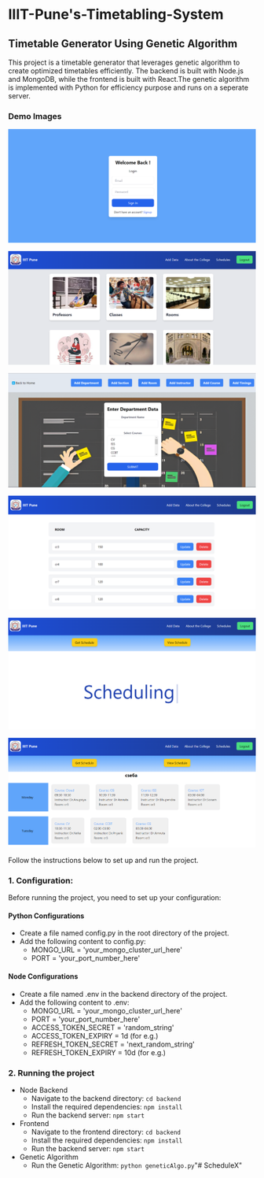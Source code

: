 ﻿# IIIT-Pune's-Timetabling-System

## Timetable Generator Using Genetic Algorithm
This project is a timetable generator that leverages genetic algorithm to create optimized timetables efficiently. The backend is built with Node.js and MongoDB, while the frontend is built with React.The genetic algorithm is implemented with Python for efficiency purpose and runs on a seperate server.

### Demo Images
![Login](DemoImg/login.png)  

![Home Page](DemoImg/homePage.png)

![Entering data](DemoImg/dataEntry.png)

![View and Update data](DemoImg/viewUpdate.png)

![Schedule Landing Page](DemoImg/scheduleLanding.png)

![Schedule Generated](DemoImg/schedule.png)

Follow the instructions below to set up and run the project.

### 1. Configuration:  
Before running the project, you need to set up your configuration:  

#### Python Configurations  
- Create a file named config.py in the root directory of the project.  
- Add the following content to config.py:  
    - MONGO_URL = 'your_mongo_cluster_url_here'  
    - PORT = 'your_port_number_here'

#### Node Configurations
- Create a file named .env in the backend directory of the project.
- Add the following content to .env:
    - MONGO_URL = 'your_mongo_cluster_url_here'
    - PORT = 'your_port_number_here'
    - ACCESS_TOKEN_SECRET = 'random_string'
    - ACCESS_TOKEN_EXPIRY = 1d (for e.g.)
    - REFRESH_TOKEN_SECRET = 'next_random_string'
    - REFRESH_TOKEN_EXPIRY = 10d (for e.g.)

### 2. Running the project
- Node Backend
    - Navigate to the backend directory: `cd backend`
    - Install the required dependencies: `npm install`
    - Run the backend server: `npm start`
- Frontend
    - Navigate to the frontend directory: `cd backend`
    - Install the required dependencies: `npm install`
    - Run the backend server: `npm start`
- Genetic Algorithm
    - Run the Genetic Algorithm: `python geneticAlgo.py`"# ScheduleX" 
